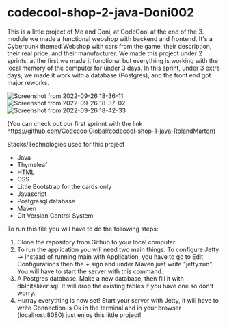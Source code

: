 # codecool-shop-2-java-Doni002

This is a little project of Me and Doni, at CodeCool at the end of the 3. module we made a functional webshop with backend and frontend. It's a Cyberpunk themed Webshop with cars from the game, their description, their real price, and their manufacturer. We made this project under 2 sprints, at the first we made it functional but everything is working with the local memory of the computer for under 3 days. In this sprint, under 3 extra days, we made it work with a database (Postgres), and the front end got major reworks. 

![Screenshot from 2022-09-26 18-36-11](https://user-images.githubusercontent.com/88943189/192333492-198f97da-2ad7-48e8-9f89-ce8da3f435b8.png)
![Screenshot from 2022-09-26 18-37-02](https://user-images.githubusercontent.com/88943189/192333529-7fde6d58-672d-482d-90ef-b36138765102.png)
![Screenshot from 2022-09-26 18-42-33](https://user-images.githubusercontent.com/88943189/192333817-45856c61-f782-4b92-b870-ade937e43ae4.png)

(You can check out our first sprinnt with the link https://github.com/CodecoolGlobal/codecool-shop-1-java-RolandMarton)

Stacks/Technologies used for this project
- Java
- Thymeleaf
- HTML
- CSS
- Little Bootstrap for the cards only
- Javascript
- Postgresql database
- Maven
- Git Version Control System

To run this file you will have to do the following steps:

1) Clone the repository from Github to your local computer
2) To run the application you will need two main things. To configure Jetty -> Instead of running main with Application, you have to go to Edit Configurations then the + sign and under Maven just write "jetty:run". You will have to start the server with this command. 
3) A Postgres database. Make a new database, then fill it with dbInitalizer.sql. It will drop the existing tables if you have one so don't worry.
4) Hurray everything is now set! Start your server with Jetty, it will have to write Connection is Ok in the terminal 
and in your browser (localhost:8080) just enjoy this little project!
